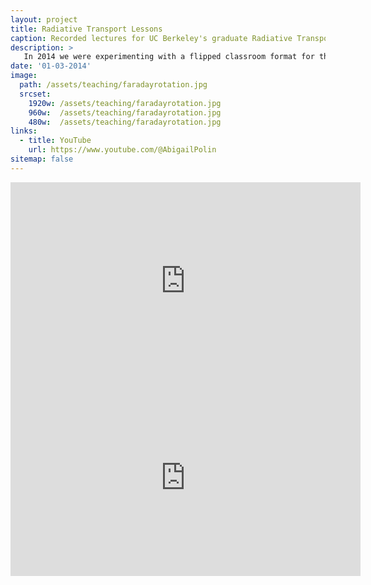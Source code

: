 ```yaml
---
layout: project
title: Radiative Transport Lessons
caption: Recorded lectures for UC Berkeley's graduate Radiative Transport course. Includes a lecture on basic plamsa effects and one on Faraday rotation. 
description: >
   In 2014 we were experimenting with a flipped classroom format for the graduate Radiative Transport course at UC Berkeley. I provided the lectures on basic Plasma Effects and on Faraday Rotation which you can watch below.
date: '01-03-2014'
image: 
  path: /assets/teaching/faradayrotation.jpg
  srcset: 
    1920w: /assets/teaching/faradayrotation.jpg
    960w:  /assets/teaching/faradayrotation.jpg
    480w:  /assets/teaching/faradayrotation.jpg
links:
  - title: YouTube
    url: https://www.youtube.com/@AbigailPolin
sitemap: false
---
```

<iframe width="560" height="315" src="https://www.youtube.com/embed/xYZfXV0PFkc" title="YouTube video player" frameborder="0" allow="accelerometer;  clipboard-write; encrypted-media; gyroscope; picture-in-picture; web-share" allowfullscreen></iframe>
<br>
<iframe width="560" height="315" src="https://www.youtube.com/embed/TNUjhwzW2Pc" title="YouTube video player" frameborder="0" allow="accelerometer;  clipboard-write; encrypted-media; gyroscope; picture-in-picture; web-share" allowfullscreen></iframe>
